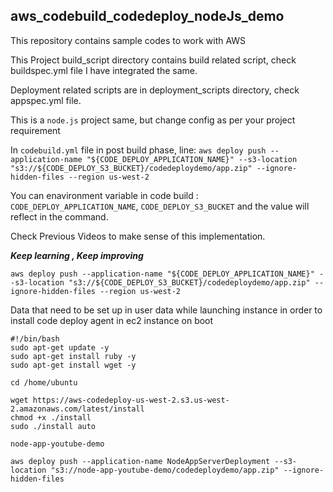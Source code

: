 ## aws_codebuild_codedeploy_nodeJs_demo

This repository contains sample codes to work with AWS 

This Project build_script directory contains build related script, check buildspec.yml file I have integrated the same. 

Deployment related scripts are in deployment_scripts directory, check appspec.yml file. 


This is a `node.js` project same, but change config as per your project requirement 


In `codebuild.yml` file in post build phase, line:
      ```
      aws deploy push --application-name "${CODE_DEPLOY_APPLICATION_NAME}" --s3-location "s3://${CODE_DEPLOY_S3_BUCKET}/codedeploydemo/app.zip" --ignore-hidden-files --region us-west-2
      ```

You can enavironment variable in code build : `CODE_DEPLOY_APPLICATION_NAME`, `CODE_DEPLOY_S3_BUCKET` and the value will reflect in the command. 

Check Previous Videos to make sense of this implementation.


***Keep learning , Keep improving***


```
aws deploy push --application-name "${CODE_DEPLOY_APPLICATION_NAME}" --s3-location "s3://${CODE_DEPLOY_S3_BUCKET}/codedeploydemo/app.zip" --ignore-hidden-files --region us-west-2
```

Data that need to be set up in user data while launching instance in order to install code deploy agent in ec2 instance on boot

```
#!/bin/bash
sudo apt-get update -y 
sudo apt-get install ruby -y
sudo apt-get install wget -y

cd /home/ubuntu

wget https://aws-codedeploy-us-west-2.s3.us-west-2.amazonaws.com/latest/install
chmod +x ./install
sudo ./install auto

node-app-youtube-demo

aws deploy push --application-name NodeAppServerDeployment --s3-location "s3://node-app-youtube-demo/codedeploydemo/app.zip" --ignore-hidden-files 
```

